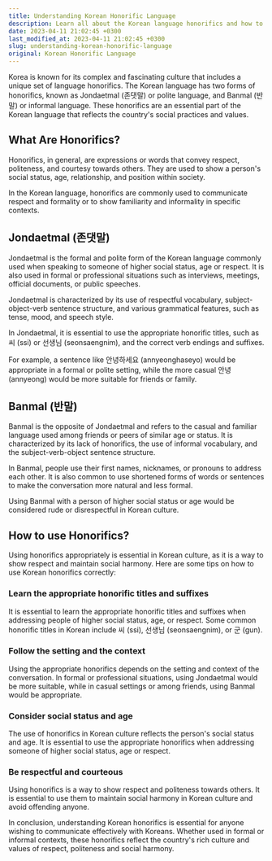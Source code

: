 ```yaml
---
title: Understanding Korean Honorific Language
description: Learn all about the Korean language honorifics and how to use them properly in different situations.
date: 2023-04-11 21:02:45 +0300
last_modified_at: 2023-04-11 21:02:45 +0300
slug: understanding-korean-honorific-language
original: Korean Honorific Language
---
```

Korea is known for its complex and fascinating culture that includes a unique set of language honorifics. The Korean language has two forms of honorifics, known as Jondaetmal (존댓말) or polite language, and Banmal (반말) or informal language. These honorifics are an essential part of the Korean language that reflects the country's social practices and values.

## What Are Honorifics?

Honorifics, in general, are expressions or words that convey respect, politeness, and courtesy towards others. They are used to show a person's social status, age, relationship, and position within society.

In the Korean language, honorifics are commonly used to communicate respect and formality or to show familiarity and informality in specific contexts.

## Jondaetmal (존댓말)

Jondaetmal is the formal and polite form of the Korean language commonly used when speaking to someone of higher social status, age or respect. It is also used in formal or professional situations such as interviews, meetings, official documents, or public speeches.

Jondaetmal is characterized by its use of respectful vocabulary, subject-object-verb sentence structure, and various grammatical features, such as tense, mood, and speech style.

In Jondaetmal, it is essential to use the appropriate honorific titles, such as 씨 (ssi) or 선생님 (seonsaengnim), and the correct verb endings and suffixes.

For example, a sentence like 안녕하세요 (annyeonghaseyo) would be appropriate in a formal or polite setting, while the more casual 안녕 (annyeong) would be more suitable for friends or family.

## Banmal (반말)

Banmal is the opposite of Jondaetmal and refers to the casual and familiar language used among friends or peers of similar age or status. It is characterized by its lack of honorifics, the use of informal vocabulary, and the subject-verb-object sentence structure.

In Banmal, people use their first names, nicknames, or pronouns to address each other. It is also common to use shortened forms of words or sentences to make the conversation more natural and less formal.

Using Banmal with a person of higher social status or age would be considered rude or disrespectful in Korean culture.

## How to use Honorifics?

Using honorifics appropriately is essential in Korean culture, as it is a way to show respect and maintain social harmony. Here are some tips on how to use Korean honorifics correctly:

### Learn the appropriate honorific titles and suffixes

It is essential to learn the appropriate honorific titles and suffixes when addressing people of higher social status, age, or respect. Some common honorific titles in Korean include 씨 (ssi), 선생님 (seonsaengnim), or 군 (gun).

### Follow the setting and the context

Using the appropriate honorifics depends on the setting and context of the conversation. In formal or professional situations, using Jondaetmal would be more suitable, while in casual settings or among friends, using Banmal would be appropriate.

### Consider social status and age

The use of honorifics in Korean culture reflects the person's social status and age. It is essential to use the appropriate honorifics when addressing someone of higher social status, age or respect.

### Be respectful and courteous

Using honorifics is a way to show respect and politeness towards others. It is essential to use them to maintain social harmony in Korean culture and avoid offending anyone.

In conclusion, understanding Korean honorifics is essential for anyone wishing to communicate effectively with Koreans. Whether used in formal or informal contexts, these honorifics reflect the country's rich culture and values of respect, politeness and social harmony.